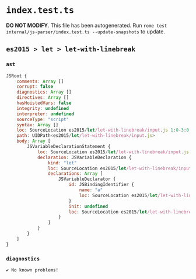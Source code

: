 # `index.test.ts`

**DO NOT MODIFY**. This file has been autogenerated. Run `rome test internal/js-parser/index.test.ts --update-snapshots` to update.

## `es2015 > let > let-with-linebreak`

### `ast`

```javascript
JSRoot {
	comments: Array []
	corrupt: false
	diagnostics: Array []
	directives: Array []
	hasHoistedVars: false
	integrity: undefined
	interpreter: undefined
	sourceType: "script"
	syntax: Array []
	loc: SourceLocation es2015/let/let-with-linebreak/input.js 1:0-3:0
	path: UIDPath<es2015/let/let-with-linebreak/input.js>
	body: Array [
		JSVariableDeclarationStatement {
			loc: SourceLocation es2015/let/let-with-linebreak/input.js 1:0-2:6
			declaration: JSVariableDeclaration {
				kind: "let"
				loc: SourceLocation es2015/let/let-with-linebreak/input.js 1:0-2:6
				declarations: Array [
					JSVariableDeclarator {
						id: JSBindingIdentifier {
							name: "a"
							loc: SourceLocation es2015/let/let-with-linebreak/input.js 2:4-2:5 (a)
						}
						init: undefined
						loc: SourceLocation es2015/let/let-with-linebreak/input.js 2:4-2:5
					}
				]
			}
		}
	]
}
```

### `diagnostics`

```
✔ No known problems!

```
